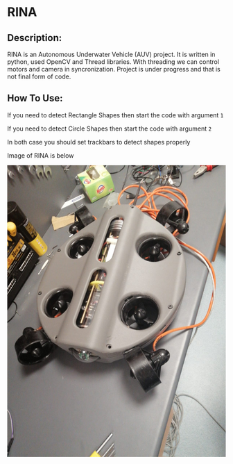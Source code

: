 # RINA

## Description:
RINA is an Autonomous Underwater Vehicle (AUV) project. It is written in python, used OpenCV and Thread libraries. With threading we can control motors and camera in syncronization. Project is under progress and that is not final form of code.

## How To Use:
If you need to detect Rectangle Shapes then start the code with argument ```1```

If you need to detect Circle Shapes then start the code with argument ```2```

In both case you should set trackbars to detect shapes properly

Image of RINA is below


![alt text](https://github.com/SelcuukYilmazz/RINA/blob/main/Images/17122b74-f121-4fc5-b184-9a878ae9a327.jpg?raw=true)
